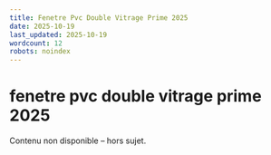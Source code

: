```yaml
---
title: Fenetre Pvc Double Vitrage Prime 2025
date: 2025-10-19
last_updated: 2025-10-19
wordcount: 12
robots: noindex
---
```


# fenetre pvc double vitrage prime 2025

Contenu non disponible – hors sujet.